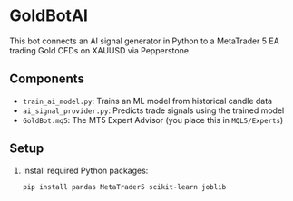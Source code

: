 # GoldBotAI

This bot connects an AI signal generator in Python to a MetaTrader 5 EA trading Gold CFDs on XAUUSD via Pepperstone.

## Components

- `train_ai_model.py`: Trains an ML model from historical candle data
- `ai_signal_provider.py`: Predicts trade signals using the trained model
- `GoldBot.mq5`: The MT5 Expert Advisor (you place this in `MQL5/Experts`)

## Setup

1. Install required Python packages:
   ```bash
   pip install pandas MetaTrader5 scikit-learn joblib

